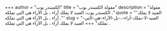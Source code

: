 +++
author = "الكسندر بوب"
title = "مقولة الكسندر بوب"
description = "مقولة الكسندر بوب: العنيد لا يملك أراء ، بل الآراء هي التي تملكه ."
quote = '''العنيد لا يملك أراء ، بل الآراء هي التي تملكه .'''
slug = "العنيد-لا-يملك-أراء-،-بل-الآراء-هي-التي-تملكه"
+++
العنيد لا يملك أراء ، بل الآراء هي التي تملكه .
